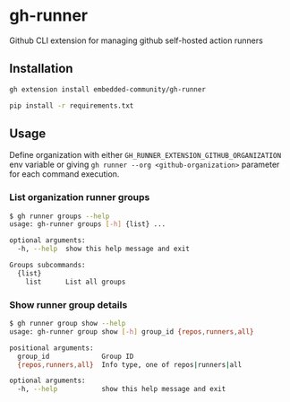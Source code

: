 # gh-runner
Github CLI extension for managing github self-hosted action runners

## Installation

```bash
gh extension install embedded-community/gh-runner
```

```bash
pip install -r requirements.txt
```

## Usage

Define organization with either `GH_RUNNER_EXTENSION_GITHUB_ORGANIZATION` env variable or giving
`gh runner --org <github-organization>` parameter for each command execution.



### List organization runner groups

```bash
$ gh runner groups --help
usage: gh-runner groups [-h] {list} ...

optional arguments:
  -h, --help  show this help message and exit

Groups subcommands:
  {list}
    list      List all groups
```

### Show runner group details

```bash
$ gh runner group show --help
usage: gh-runner group show [-h] group_id {repos,runners,all}

positional arguments:
  group_id             Group ID
  {repos,runners,all}  Info type, one of repos|runners|all

optional arguments:
  -h, --help           show this help message and exit
```
